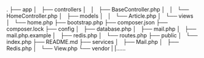 .
├── app
│   ├── controllers
│   │   ├── BaseController.php
│   │   └── HomeController.php
│   ├── models
│   │   └── Article.php
│   └── views
│       └── home.php
├── bootstrap.php
├── composer.json
├── composer.lock
├── config
│   ├── database.php
│   ├── mail.php
│   ├── mail.php.example
│   ├── redis.php
│   └── routes.php
├── public
│   └── index.php
├── README.md
├── services
│   ├── Mail.php
│   ├── Redis.php
│   └── View.php
└── vendor
    |
    |......